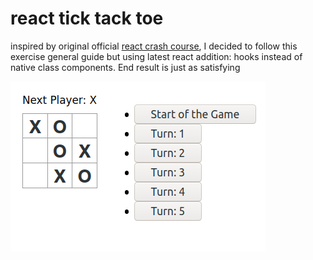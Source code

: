# react tick tack toe 

inspired by original official [react crash course](https://reactjs.org/tutorial/tutorial.html), I decided to follow this exercise general guide but using latest react addition: hooks instead of native class components.
End result is just as satisfying

![img](https://github.com/GrzesiekKozdroj/react_ttt_3_v2021/blob/main/screenshot.jpg)
